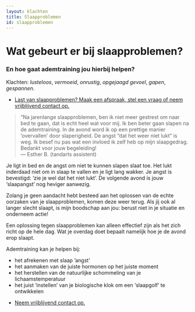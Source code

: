 ```yaml
---
layout: klachten
title: Slaapproblemen
id: slaapproblemen
---
```



# Wat gebeurt er bij slaapproblemen?

### En hoe gaat ademtraining jou hierbij helpen?

Klachten: _lusteloos_, _vermoeid_, _onrustig_, _opgejaagd gevoel_, _gapen_, _gespannen_.


<ul class="call-to-action">
  <li><a href="/maak-een-afspraak">Last van slaapproblemen? Maak een afspraak, stel een vraag of neem vrijblijvend contact op.</a></li>
</ul>


>“Na jarenlange slaapproblemen, ben ik niet meer gestrest om naar bed te gaan, dat is echt heel wat voor mij. Ik ben beter gaan slapen na de ademtraining. In de avond word ik op een prettige manier ‘overvallen’ door slaperigheid. De angst “dat het weer niet lukt” is weg. Ik besef nu pas wat een invloed ik zelf heb op mijn slaapgedrag. <br>Bedankt voor jouw begeleiding!<br>— Esther B. (tandarts assistent)

Je ligt in bed en de angst om niet te kunnen slapen slaat toe. Het lukt inderdaad niet om in slaap te vallen en je ligt lang wakker. Je angst is bevestigd: ‘zie je wel dat het niet lukt’. De volgende avond is jouw ‘slaapangst’ nog heviger aanwezig.

Zolang je geen aandacht hebt besteed aan het oplossen van de echte oorzaken van je slaapproblemen, komen deze weer terug. Als jij ook al langer slecht slaapt, is mijn boodschap aan jou: berust niet in je situatie en onderneem actie!

Een oplossing tegen slaapproblemen kan alleen effectief zijn als het zich richt op de hele dag. Wat je overdag doet bepaalt namelijk hoe je de avond erop slaapt.

Ademtraining kan je helpen bij:
* het afrekenen met slaap ’angst’
* het aanmaken van de juiste hormonen op het juiste moment
* het herstellen van de natuurlijke schommeling van je lichaamstemperatuur
* het juist ‘instellen’ van je biologische klok om een ‘slaapgolf’ te ontwikkelen


<ul class="call-to-action">
  <li><a href="/maak-een-afspraak">Neem vrijblijvend contact op.</a></li>
</ul>
